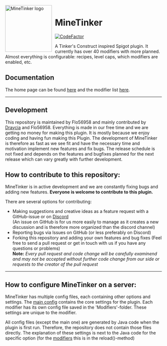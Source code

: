 <img width="150" height="150" align="left" style="float: left; margin: 0 10px 0 0;" alt="MineTinker logo" src="https://i.imgur.com/8ZFiViM.png">

# MineTinker
[![CodeFactor](https://www.codefactor.io/repository/github/flo56958/minetinker/badge)](https://www.codefactor.io/repository/github/flo56958/minetinker)

A Tinker's Construct inspired Spigot plugin. It currently has over 40 modifiers with more planned. Almost everything is configurable: recipes, level caps, which modifiers are enabled, etc.

## Documentation
The home page can be found [here](https://minetinker.flo56958.de/) and the modifier list [here](https://minetinker.flo56958.de/modifiers.html).

***

## Development
This repository is maintained by Flo56958 and mainly contributed by [Draycia](https://github.com/Draycia) and Flo56958. Everything is made in our free time and we are getting no money for making this plugin. It is mostly because we enjoy coding and having fun making this Plugin. The development of MineTinker is therefore as fast as we see fit and have the necessary time and motivation implement new features and fix bugs. The release schedule is not fixed and depends on the features and bugfixes planned for the next release which can vary greatly with further development.

## How to contribute to this repository:
MineTinker is in active development and we are constantly fixing bugs and adding new features. **Everyone is welcome to contribute to this plugin.**

There are several options for contributing:

- Making suggestions and creative ideas as a feature request with a GitHub-issue or on [Discord](discord.gg/ZEVNKhN)</br>
(An issue on GitHub is for us more easily to manage as it creates a new discussion and is therefore more organized than the discord channel)
- Reporting bugs via Issues on GitHub (or less preferably on Discord)
- Forking this repository and adding your own features and bug fixes (Feel free to send a pull request or get in touch with us if you have any questions or problems)</br>
**Note:** _Every pull request and code change will be carefully examinend and may not be accepted without further code change from our side or requests to the creator of the pull request_

***

## How to configure MineTinker on a server:
MineTinker has multiple config files, each containing other options and settings. 
The [main config](https://github.com/Flo56958/MineTinker/blob/alpha/core/src/main/resources/config.yml) contains the core settings for the plugin. Each modifier has its own config file saved in the 'Modifiers'-folder. These settings are unique to the modifier.

All config files (except the main one) are generated by Java code when the plugin is first run. Therefore, the repository does not contain those files directly. The explanation of these settings is next to the Java code for the specific option (for the [modifiers](https://github.com/Flo56958/MineTinker/tree/alpha/core/src/main/java/de/flo56958/MineTinker/Modifiers) this is in the reload()-method)